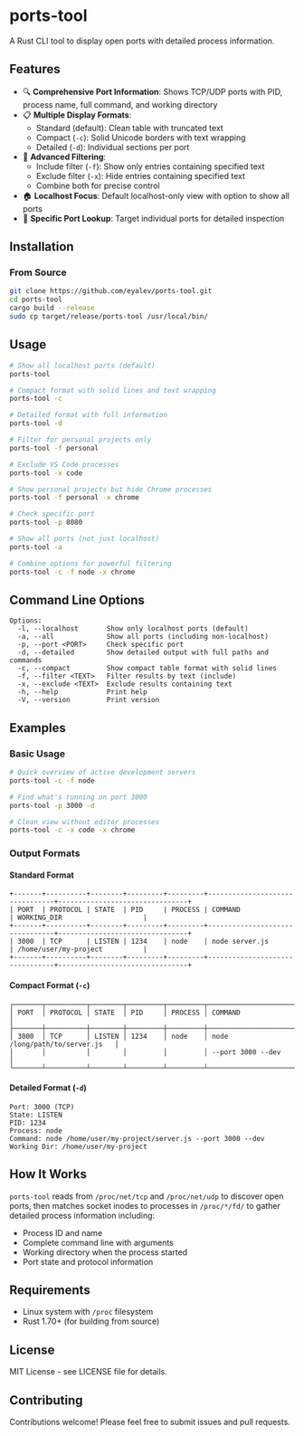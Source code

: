 # ports-tool

A Rust CLI tool to display open ports with detailed process information.

## Features

- 🔍 **Comprehensive Port Information**: Shows TCP/UDP ports with PID, process name, full command, and working directory
- 📋 **Multiple Display Formats**: 
  - Standard (default): Clean table with truncated text
  - Compact (`-c`): Solid Unicode borders with text wrapping
  - Detailed (`-d`): Individual sections per port
- 🎯 **Advanced Filtering**:
  - Include filter (`-f`): Show only entries containing specified text
  - Exclude filter (`-x`): Hide entries containing specified text
  - Combine both for precise control
- 🏠 **Localhost Focus**: Default localhost-only view with option to show all ports
- 🎯 **Specific Port Lookup**: Target individual ports for detailed inspection

## Installation

### From Source
```bash
git clone https://github.com/eyalev/ports-tool.git
cd ports-tool
cargo build --release
sudo cp target/release/ports-tool /usr/local/bin/
```

## Usage

```bash
# Show all localhost ports (default)
ports-tool

# Compact format with solid lines and text wrapping
ports-tool -c

# Detailed format with full information
ports-tool -d

# Filter for personal projects only
ports-tool -f personal

# Exclude VS Code processes
ports-tool -x code

# Show personal projects but hide Chrome processes
ports-tool -f personal -x chrome

# Check specific port
ports-tool -p 8080

# Show all ports (not just localhost)
ports-tool -a

# Combine options for powerful filtering
ports-tool -c -f node -x chrome
```

## Command Line Options

```
Options:
  -l, --localhost       Show only localhost ports (default)
  -a, --all             Show all ports (including non-localhost)  
  -p, --port <PORT>     Check specific port
  -d, --detailed        Show detailed output with full paths and commands
  -c, --compact         Show compact table format with solid lines
  -f, --filter <TEXT>   Filter results by text (include)
  -x, --exclude <TEXT>  Exclude results containing text
  -h, --help            Print help
  -V, --version         Print version
```

## Examples

### Basic Usage
```bash
# Quick overview of active development servers
ports-tool -c -f node

# Find what's running on port 3000
ports-tool -p 3000 -d

# Clean view without editor processes
ports-tool -c -x code -x chrome
```

### Output Formats

#### Standard Format
```
+-------+----------+--------+---------+---------+--------------------------------+--------------------------------+
| PORT  | PROTOCOL | STATE  | PID     | PROCESS | COMMAND                        | WORKING_DIR                    |
+-------+----------+--------+---------+---------+--------------------------------+--------------------------------+
| 3000  | TCP      | LISTEN | 1234    | node    | node server.js                 | /home/user/my-project          |
+-------+----------+--------+---------+---------+--------------------------------+--------------------------------+
```

#### Compact Format (`-c`)
```
┌───────┬──────────┬────────┬─────────┬─────────┬────────────────────────────────┐
│ PORT  │ PROTOCOL │ STATE  │ PID     │ PROCESS │ COMMAND                        │
├───────┼──────────┼────────┼─────────┼─────────┼────────────────────────────────┤
│ 3000  │ TCP      │ LISTEN │ 1234    │ node    │ node /long/path/to/server.js   │
│       │          │        │         │         │ --port 3000 --dev             │
└───────┴──────────┴────────┴─────────┴─────────┴────────────────────────────────┘
```

#### Detailed Format (`-d`)
```
Port: 3000 (TCP)
State: LISTEN
PID: 1234
Process: node
Command: node /home/user/my-project/server.js --port 3000 --dev
Working Dir: /home/user/my-project
```

## How It Works

`ports-tool` reads from `/proc/net/tcp` and `/proc/net/udp` to discover open ports, then matches socket inodes to processes in `/proc/*/fd/` to gather detailed process information including:

- Process ID and name
- Complete command line with arguments
- Working directory when the process started
- Port state and protocol information

## Requirements

- Linux system with `/proc` filesystem
- Rust 1.70+ (for building from source)

## License

MIT License - see LICENSE file for details.

## Contributing

Contributions welcome! Please feel free to submit issues and pull requests.